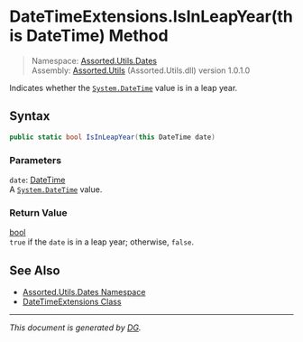 ﻿# DateTimeExtensions.IsInLeapYear(this DateTime) Method

> Namespace: [Assorted.Utils.Dates](index.md#assortedutilsdates-namespace)\
> Assembly: [Assorted.Utils](index.md) (Assorted.Utils.dll) version 1.0.1.0

Indicates whether the [`System.DateTime`](https://docs.microsoft.com/en-us/dotnet/api/system.datetime) value is in a leap year.

## Syntax

```csharp
public static bool IsInLeapYear(this DateTime date)
```

### Parameters

`date`: [DateTime](https://docs.microsoft.com/en-us/dotnet/api/system.datetime)\
A [`System.DateTime`](https://docs.microsoft.com/en-us/dotnet/api/system.datetime) value.

### Return Value

[bool](https://docs.microsoft.com/en-us/dotnet/api/system.boolean)\
`true` if the `date` is in a leap year; otherwise, `false`.

## See Also

- [Assorted.Utils.Dates Namespace](index.md#assortedutilsdates-namespace)
- [DateTimeExtensions Class](Assorted.Utils.Dates.DateTimeExtensions.md)

---

_This document is generated by [DG](https://github.com/Khojasteh/dg)._
